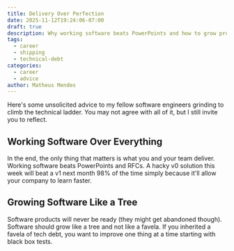 ```yaml
---
title: Delivery Over Perfection
date: 2025-11-12T19:24:06-07:00
draft: true 
description: Why working software beats PowerPoints and how to grow products sustainably
tags:
  - career
  - shipping
  - technical-debt
categories:
  - career
  - advice
author: Matheus Mendes
---
```


Here's some unsolicited advice to my fellow software engineers grinding to climb the technical ladder. You may not agree with all of it, but I still invite you to reflect.

## Working Software Over Everything

In the end, the only thing that matters is what you and your team deliver. Working software beats PowerPoints and RFCs. A hacky v0 solution this week will beat a v1 next month 98% of the time simply because it'll allow your company to learn faster.

## Growing Software Like a Tree

Software products will never be ready (they might get abandoned though). Software should grow like a tree and not like a favela. If you inherited a favela of tech debt, you want to improve one thing at a time starting with black box tests.
